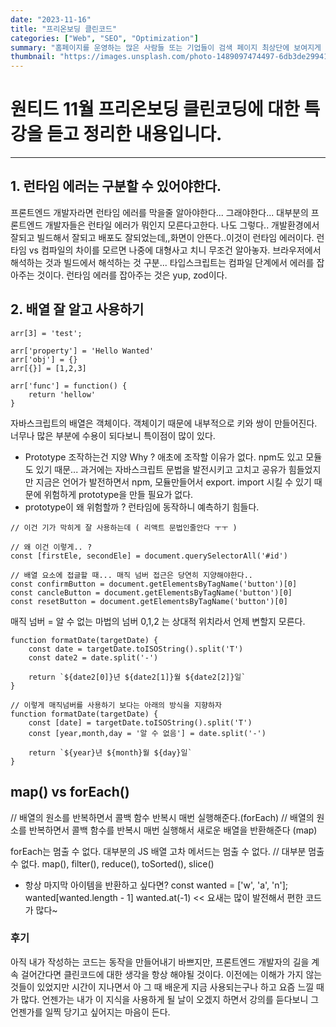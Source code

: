 ```yaml
---
date: "2023-11-16"
title: "프리온보딩 클린코드"
categories: ["Web", "SEO", "Optimization"]
summary: "홈페이지를 운영하는 많은 사람들 또는 기업들이 검색 페이지 최상단에 보여지게 하기 위해 어떤 최적화 작업을 하는지 알아보자."
thumbnail: "https://images.unsplash.com/photo-1489097474497-6db3de299415?w=500&auto=format&fit=crop&q=60&ixlib=rb-4.0.3&ixid=M3wxMjA3fDB8MHxzZWFyY2h8NXx8JUVCJUFDJUI0JUVDJUIxJTg0JUVDJTgzJTg5fGVufDB8fDB8fHww"
---
```


# 원티드 11월 프리온보딩 클린코딩에 대한 특강을 듣고 정리한 내용입니다.

---

## 1. 런타임 에러는 구분할 수 있어야한다.

프론트엔드 개발자라면 런타임 에러를 막을줄 알아야한다... 그래야한다...
대부분의 프론트엔드 개발자들은 런타일 에러가 뭐인지 모른다고한다. 나도 그렇다..
개발환경에서 잘되고 빌드해서 잘되고 배포도 잘되었는데,,화면이 안뜬다..이것이 런타임 에러이다.
런타임 vs 컴파일의 차이를 모르면 나중에 대형사고 치니 무조건 알아놓자.
브라우저에서 해석하는 것과 빌드에서 해석하는 것 구분...
타입스크립트는 컴파일 단계에서 에러를 잡아주는 것이다.
런타임 에러를 잡아주는 것은 yup, zod이다.

## 2. 배열 잘 알고 사용하기

```
arr[3] = 'test';

arr['property'] = 'Hello Wanted'
arr['obj'] = {}
arr[{}] = [1,2,3]

arr['func'] = function() {
	return 'hellow'
}
```

자바스크립트의 배열은 객체이다. 객체이기 때문에 내부적으로 키와 쌍이 만들어진다.
너무나 많은 부분에 수용이 되다보니 특이점이 많이 있다.

- Prototype 조작하는건 지양
  Why ?
  애초에 조작할 이유가 없다.
  npm도 있고 모듈도 있기 때문... 과거에는 자바스크립트 문법을 발전시키고 고치고 공유가 힘들었지만 지금은 언어가 발전하면서 npm, 모듈만들어서 export. import 시킬 수 있기 때문에 위험하게 prototype을 만들 필요가 없다.
- prototype이 왜 위험할까 ?
  런타임에 동작하니 예측하기 힘들다.

```
// 이건 기가 막히게 잘 사용하는데 ( 리액트 문법인줄안다 ㅜㅜ )

// 왜 이건 이렇게.. ?
const [firstEle, secondEle] = document.querySelectorAll('#id')

// 배열 요소에 접글할 때... 매직 넘버 접근은 당연히 지양해야한다..
const confirmButton = document.getElementsByTagName('button')[0]
const cancleButton = document.getElementsByTagName('button')[0]
const resetButton = document.getElementsByTagName('button')[0]
```

매직 넘버 = 알 수 없는 마법의 넘버
0,1,2 는 상대적 위치라서 언제 변할지 모른다.

```
function formatDate(targetDate) {
	const date = targetDate.toISOString().split('T')
    const date2 = date.split('-')

    return `${date2[0]}년 ${date2[1]}월 ${date2[2]}일`
}

// 이렇게 매직넘버를 사용하기 보다는 아래의 방식을 지향하자
function formatDate(targetDate) {
	const [date] = targetDate.toISOString().split('T')
    const [year,month,day = '알 수 없음'] = date.split('-')

    return `${year}년 ${month}월 ${day}일`
}

```

## map() vs forEach()

// 배열의 원소를 반복하면서 콜백 함수 반복시 매번 실행해준다.(forEach)
// 배열의 원소를 반복하면서 콜백 함수를 반복시 매번 실행해서 새로운 배열을 반환해준다 (map)

forEach는 멈출 수 없다.
대부분의 JS 배열 고차 메서드는 멈출 수 없다.
// 대부분 멈출 수 없다.
map(), filter(), reduce(), toSorted(), slice()

- 항상 마지막 아이템을 반환하고 싶다면?
  const wanted = ['w', 'a', 'n'];
  wanted[wanted.length - 1]
  wanted.at(-1) << 요새는 많이 발전해서 편한 코드가 많다~

### 후기

아직 내가 작성하는 코드는 동작을 만들어내기 바쁘지만,
프론트엔드 개발자의 길을 계속 걸어간다면 클린코드에 대한 생각을 항상 해야될 것이다.
이전에는 이해가 가지 않는 것들이 있었지만 시간이 지나면서 아 그 때 배운게 지금 사용되는구나 하고 요즘 느낄 때가 많다.
언젠가는 내가 이 지식을 사용하게 될 날이 오겠지 하면서 강의를 듣다보니 그 언젠가를 일찍 당기고 싶어지는 마음이 든다.
